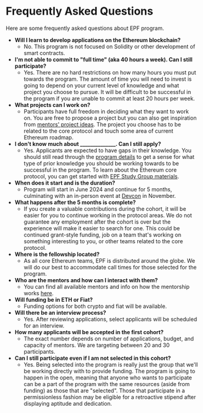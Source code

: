 # Frequently Asked Questions

Here are some frequently asked questions about EPF program.

- **Will I learn to develop applications on the Ethereum blockchain?**
    - No. This program is not focused on Solidity or other development of smart contracts. 
- **I'm not able to commit to "full time" (aka 40 hours a week). Can I still participate?**
    - Yes. There are no hard restrictions on how many hours you must put towards the program. The amount of time you will need to invest is going to depend on your current level of knowledge and what project you choose to pursue.  It will be difficult to be successful in the program if you are unable to commit at least 20 hours per week.
- **What projects can I work on?**
    - Participants have full freedom in deciding what they want to work on. You are free to propose a project but you can also get inspiration from [mentors' project ideas](/projects/project-ideas.md). The project you choose has to be related to the core protocol and touch some area of current Ethereum roadmap. 
- **I don't know much about ______________.  Can I still apply?**
    - Yes. Applicants are expected to have gaps in their knowledge.  You should still read through the [program details](./program-details.md) to get a sense for what type of prior knowledge you should be working towards to be successful in the program. To learn about the Ethereum core protocol, you can get started with [EPF Study Group materials](https://epf.wiki).
- **When does it start and is the duration?**
    - Program will start in June 2024 and continue for 5 months, culminating with an in-person event at [Devcon](https://devcon.org/)  in November. 
- **What happens after the 5 months is complete?**
    - If you create a valuable contributions during the cohort, it will be easier for you to continue working in the protocol areas. We do not guarantee any employment after the cohort is over but the experience will make it easier to search for one. This could be continued grant-style funding, job on a team that's working on something interesting to you, or other teams related to the core protocol.
- **Where is the fellowship located?**
    - As all core Ethereum teams, EPF is distributed around the globe. We will do our best to accommodate call times for those selected for the program.
- **Who are the mentors and how can I interact with them?**
    - You can find all available mentors and info on how the mentorship works [here](./mentors.md).
- **Will funding be in ETH or Fiat?**
    - Funding options for both crypto and fiat will be available.
- **Will there be an interview process?**
    - Yes. After reviewing applications, select applicants will be scheduled for an interview. 
- **How many applicants will be accepted in the first cohort?**
    - The exact number depends on number of applications, budget, and capacity of mentors. We are targeting between 20 and 30 participants.
- **Can I still participate even if I am not selected in this cohort?**
    - Yes. Being selected into the program is really just the group that we'll be working directly with to provide funding. The program is going to happen in the open, meaning that anyone who wants to participate can be a part of the program with the same resources (aside from funding) as those that are "selected". Those that participate in a permissionless fashion may be eligible for a retroactive stipend after displaying aptitude and dedication.